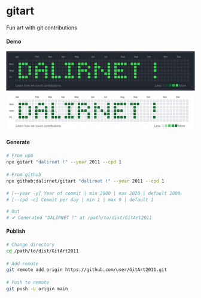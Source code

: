 # gitart

Fun art with git contributions

#### Demo

![](demo/dark.png)
![](demo/light.png)

#### Generate

```bash
# From npm
npx gitart "dalirnet !" --year 2011 --cpd 1

# From github
npx github:dalirnet/gitart "dalirnet !" --year 2011 --cpd 1

# [--year -y] Year of commit | min 2000 | max 2020 | default 2000
# [--cpd -c] Commit per day | min 1 | max 9 | default 1
```

```bash
# Out
# ✔ Generated "DALIRNET !" at /path/to/dist/GitArt2011
```

#### Publish

```bash
# Change directory
cd /path/to/dist/GitArt2011

# Add remote
git remote add origin https://github.com/user/GitArt2011.git

# Push to remote
git push -u origin main
```
